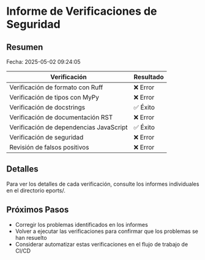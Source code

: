 # Informe de Verificaciones de Seguridad

## Resumen

Fecha: 2025-05-02 09:24:05

| Verificación | Resultado |
|--------------|-----------|
| Verificación de formato con Ruff | ❌ Error |
| Verificación de tipos con MyPy | ❌ Error |
| Verificación de docstrings | ✅ Éxito |
| Verificación de documentación RST | ❌ Error |
| Verificación de dependencias JavaScript | ✅ Éxito |
| Verificación de seguridad | ❌ Error |
| Revisión de falsos positivos | ❌ Error |
## Detalles

Para ver los detalles de cada verificación, consulte los informes individuales en el directorio 
eports/.

## Próximos Pasos
- Corregir los problemas identificados en los informes
- Volver a ejecutar las verificaciones para confirmar que los problemas se han resuelto
- Considerar automatizar estas verificaciones en el flujo de trabajo de CI/CD
